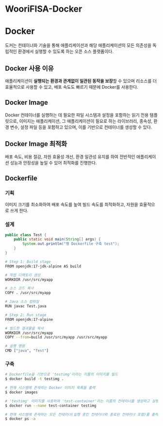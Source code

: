 # WooriFISA-Docker

# Docker
도커는 컨테이너화 기술을 통해 애플리케이션과 해당 애플리케이션의 모든 의존성을 독립적인 환경에서 실행할 수 있도록 하는 오픈 소스 플랫폼이다.

## Docker 사용 이유
애플리케이션이 **실행되는 환경과 관계없이 일관된 동작을 보장**할 수 있으며 리소스를 더 효율적으로 사용할 수 있고, 배포 속도도 빠르기 때문에 Docker를 사용한다.

## Docker Image
Docker 컨테이너를 실행하는 데 필요한 파일 시스템과 설정을 포함하는 읽기 전용 템플릿으로, 이미지는 애플리케이션, 그 애플리케이션이 필요로 하는 라이브러리, 종속성, 환경 변수, 설정 파일 등을 포함하고 있으며, 이를 기반으로 컨테이너를 생성할 수 있다.

## Docker Image 최적화
배포 속도, 비용 절감, 자원 효율성 개선, 환경 일관성 유지를 하여 전반적인 애플리케이션 성능과 안정성을 높일 수 있어 최적화를 진행한다.

## Dockerfile

### 기획
이미지 크기를 최소화하여 배포 속도를 높여 빌드 속도를 최적화하고, 자원을 효율적으로 쓰게 한다.

### 설계
```java
public class Test {
    public static void main(String[] args) {
        System.out.println("쩡 Dockerfile 구축 test");
    }
}
```
```bash
# Step 1: Build stage
FROM openjdk:17-jdk-alpine AS build

# 작업 디렉토리 생성
WORKDIR /usr/src/myapp

# 소스 코드 복사
COPY . /usr/src/myapp

# Java 소스 컴파일
RUN javac Test.java

# Step 2: Run stage
FROM openjdk:17-alpine

# 빌드한 결과물을 복사
WORKDIR /usr/src/myapp
COPY --from=build /usr/src/myapp /usr/src/myapp

# 실행 명령
CMD ["java", "Test"]
```

### 구축
```bash
# Dockerfile을 기반으로 'testimg'이라는 이름의 이미지를 빌드
$ docker build -t testimg .

# 현재 시스템에 존재하는 Docker 이미지 목록을 출력
$ docker images

# 'testimg' 이미지를 사용하여 'test-container'라는 이름의 컨테이너를 생성하고 실행
$ docker run --name test-container testimg

# 현재 시스템에 존재하는 모든 컨테이너(실행 중인 컨테이너와 종료된 컨테이너 포함)를 출력
$ docker ps -a
```

